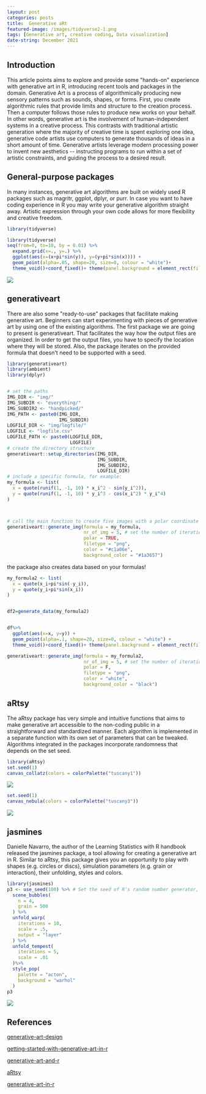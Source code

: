 ```yaml
---
layout: post
categories: posts
title:  Generative aRt  
featured-image: /images/tidyverse2-1.png
tags: [Generative art, creative coding, Data visualization]
date-string: December 2021
---
```



## Introduction

This article points aims to explore and provide some "hands-on" experience with generative art in R, introducing recent tools and packages in the domain.
Generative Art is a process of algorithmically producing new sensory patterns such as sounds, shapes, or forms.
First, you create algorithmic rules that provide limits and structure to the creation process.
Then a computer follows those rules to produce new works on your behalf.
In other words, generative art is the involvement of human-independent systems in a creative process.
This contrasts with traditional artistic generation where the majority of creative time is spent exploring one idea, generative code artists use computers to generate thousands of ideas in a short amount of time.
Generative artists leverage modern processing power to invent new aesthetics -- instructing programs to run within a set of artistic constraints, and guiding the process to a desired result.


## General-purpose packages

In many instances, generative art algorithms are built on widely used R packages such as magritr, ggplot, dplyr, or purr.
In case you want to have coding experience in R you may write your generative algorithm straight away.
Artistic expression through your own code allows for more flexibility and creative freedom.


```r
library(tidyverse)
```



```r
library(tidyverse)
seq(from=0, to=10, by = 0.01) %>%
  expand.grid(x=., y=.) %>%
  ggplot(aes(x=(x+pi*sin(y)), y=(y+pi*sin(x)))) +
  geom_point(alpha=.05, shape=20, size=0, colour = "white")+
  theme_void()+coord_fixed()+ theme(panel.background = element_rect(fill = 'black', colour = 'black'))
```

![](/images/tidyverse2-1.png)

## generativeart

There are also some "ready-to-use" packages that facilitate making generative art.
Beginners can start experimenting with pieces of generative art by using one of the existing algorithms.
The first package we are going to present is generativeart.
That facilitates the way how the output files are organized.
In order to get the output files, you have to specify the location where they will be stored.
Also, the package iterates on the provided formula that doesn't need to be supported with a seed.


```r
library(generativeart)
library(ambient)
library(dplyr)


# set the paths
IMG_DIR <- "img/"
IMG_SUBDIR <- "everything/"
IMG_SUBDIR2 <- "handpicked/"
IMG_PATH <- paste0(IMG_DIR, 
                   IMG_SUBDIR)
LOGFILE_DIR <- "img/logfile/"
LOGFILE <- "logfile.csv"
LOGFILE_PATH <- paste0(LOGFILE_DIR, 
                       LOGFILE)
# create the directory structure
generativeart::setup_directories(IMG_DIR, 
                                 IMG_SUBDIR, 
                                 IMG_SUBDIR2, 
                                 LOGFILE_DIR)
# include a specific formula, for example:
my_formula <- list(
  x = quote(runif(1, -1, 10) * x_i^2 - sin(y_i^2)),
  y = quote(runif(1, -1, 10) * y_i^3 - cos(x_i^2) * y_i^4)
)



# call the main function to create five images with a polar coordinate system
generativeart::generate_img(formula = my_formula, 
                            nr_of_img = 5, # set the number of iterations
                            polar = TRUE, 
                            filetype = "png", 
                            color = "#c1a06e", 
                            background_color = "#1a3657")
```

the package also creates data based on your formulas!


```r
my_formula2 <- list(
  x = quote(x_i+pi*sin(-y_i)),
  y = quote(y_i+pi*sin(x_i))
)


df2=generate_data(my_formula2)


df%>%
  ggplot(aes(x=x, y=y)) +
  geom_point(alpha=.1, shape=20, size=0, colour = "white") + 
  theme_void()+coord_fixed()+ theme(panel.background = element_rect(fill = 'black', colour = 'black'))

generativeart::generate_img(formula = my_formula2, 
                            nr_of_img = 5, # set the number of iterations
                            polar = F, 
                            filetype = "png", 
                            color = "white", 
                            background_color = "black")
```

## aRtsy

The aRtsy package has very simple and intuitive functions that aims to make generative art accessible to the non-coding public in a straightforward and standardized manner.
Each algorithm is implemented in a separate function with its own set of parameters that can be tweaked.
Algorithms integrated in the packages incorporate randomness that depends on the set seed.


```r
library(aRtsy)
set.seed(1)
canvas_collatz(colors = colorPalette("tuscany1"))
```

![](/images/aRtsy-1.png)


```r
set.seed(1)
canvas_nebula(colors = colorPalette("tuscany3"))
```

![](/images/aRtsy2-1.png)

## jasmines

Danielle Navarro, the author of the Learning Statistics with R handbook released the jasmines package, a tool allowing for creating a generative art in R.
Similar to aRtsy, this package gives you an opportunity to play with shapes (e.g. circles or discs), simulation parameters (e.g. grain or interaction), their unfolding, styles and colors.


```r
library(jasmines)
p3 <- use_seed(100) %>% # Set the seed of R‘s random number generator, which is useful for creating simulations or random objects that can be reproduced.
  scene_bubbles(
    n = 4, 
    grain = 500
  ) %>%
  unfold_warp(
    iterations = 10,
    scale = .5, 
    output = "layer" 
  ) %>%
  unfold_tempest(
    iterations = 5,
    scale = .01
  )%>%
  style_pop(
    palette = "acton",
    background = "warhol"
  )
p3
```

![](/images/jasmines-1.png)

## References

[generative-art-design](https://aiartists.org/generative-art-design)

[getting-started-with-generative-art-in-r](https://towardsdatascience.com/getting-started-with-generative-art-in-r-3bc50067d34b)

[generative-art-and-r](https://generative.substack.com/p/generative-art-and-r)

[aRtsy](https://github.com/koenderks/aRtsy)

[generative-art-in-r](https://blog.djnavarro.net/posts/2021-07-08_generative-art-in-r/)
